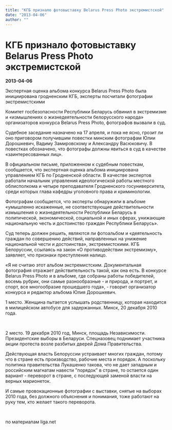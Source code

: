 ```yaml
---
title: "КГБ признало фотовыставку Belarus Press Photo экстремистской"
date: "2013-04-06"
author: ""
---
```


# КГБ признало фотовыставку Belarus Press Photo экстремистской

**2013-04-06** 

Экспертная оценка альбома конкурса Belarus Press Photo была инициирована гродненским КГБ, эксперты посчитали фотографии экстремистскими 



Комитет госбезопасности Республики Беларусь обвинил в экстремизме и «измышлениях о жизнедеятельности белорусского народа» организаторов конкурса Belarus Press Photo, фотографов вызвали в суд.



Судебное заседание назначено на 17 апреля, и пока не ясно, грозит ли оно приговором получившим повестки минским фотографам Юлии Дорошкевич, Вадиму Замировскому и Александру Васюковичу. В повестках обозначено, что фотографы должны явиться в суд в качестве «заинтересованных лиц».



В официальном письме, приложенном к судебным повесткам, сообщается, что экспертная оценка альбома инициирована управлением КГБ по Гродненской области. В качестве экспертов работали начальник управления идеологической работы местного облисполкома и четыре преподавателя Гродненского госуниверситета, среди которых глава кафедры уголовного права и криминологии.



Фотографам сообщается, что эксперты обнаружили в альбоме «умышленно искаженные, не соответствующие действительности измышления о жизнедеятельности Республики Беларусь в политической, экономической, социальной и иных сферах, унижающие национальную честь и достоинство граждан Республики Беларусь».



Суд теперь должен решить, являются ли фотоальбом и «деятельность граждан по совершению действий, направленных на унижение национальной чести и достоинства», экстремистскими. КГБ Белоруссии, ссылаясь на закон «О противодействии экстремизму», заявляет, что признаки преступления налицо.



«Я не считаю этот альбом экстремистским. Документальная фотография отражает действительность такой, как она есть. В конкурсе Belarus Press Photo и в альбоме, где собраны работы победителей, восемь рубрик, они самые разнообразные - и природа, и портрет, и спорт, все многообразие прошедшего года», - говорит организатор конкурса и редактор альбома Юлия Дорошкевич.



1 место. Женщина пытается услышать родственницу, которая находится в милицейском автобусе для задержанных. Минск, 20 декабря 2010 года.

 

2 место. 19 декабря 2010 год, Минск, площадь Независимости. Президентские выборы в Беларуси. Спецназовец поднимает участника акции протеста возле разбитых дверей Дома Правительства.

Действующая власть Белоруссии устраивает многих граждан, потому что в  стране есть производство, рабочие места и порядок. А поскольку политика  правительства Лукашенко такова, что не дает западным и российским  магнатам навести "порядок" в стране, то остается один вариант -  переворот в стране, с последующей заменой власти на верных марионеток.

И самые  провокационные фотографии с выставки, снятые на выборах 2010 года, без  должного объяснения и понимания, тоже работают на руку тем, кто желает такого переворота.

 

по материалам liga.net
